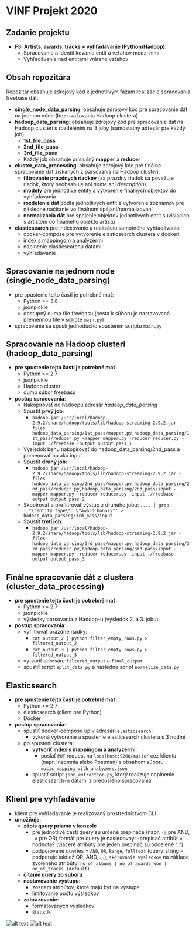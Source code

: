 # VINF Projekt 2020
## Zadanie projektu
- **F3: Artists, awards, tracks + vyhľadávanie (Python/Hadoop)**:
    - Spracovanie a identifikovanie entít a vzťahov medzi nimi
    - Vyhľadávanie nad entitami vrátane vzťahov

## Obsah repozitára
Repozitár obsahuje zdrojový kód k jednotlivým fázam realizácie spracovania freebase dát:
 - **single_node_data_parsing**: obsahuje zdrojový kód pre spracovanie dát na jednom nóde (bez uvažovania Hadoop clustera)
 - **hadoop_data_parsing**: obsahuje zdrojový kód pre spracovanie dát na Hadoop clusteri s rozdelením na 3 joby (samostatný adresár pre každý job): 
    - **1st_file_pass**
    - **2nd_file_pass**
    - **3rd_file_pass**
    - Každý job obsahuje príslušný **mapper** a **reducer**
- **cluster_data_processing**: obsahuje zdrojový kód pre finálne spracovanie dát získaných z parsovania na Hadoop clusteri:
    - **filtrovanie prázdnych riadkov** (za prázdny riadok sa považuje riadok, ktorý neobsahuje ani *name* ani *description*)
    - **modely** pre jednotlivé entity a vytvorenie finálnych objektov do vyhľadávania    
    - **rozdelenie dát** podľa jednotlivých entít a vytvorenie zoznamov pre následné načítanie vo finálnom spájaní/normalizovaní
    - **normalizácia dát** pre spojenie objektov jednotlivých entít súvisiacich s artistom do finálneho objektu artistu
- **elasticsearch** pre indexovanie a realizáciu samotného vyhľadávania:
    - docker-compose pre vytvorenie elasticsearch clustera v dockeri
    - index s mappingom a analyzérmi
    - naplnenie elasticsearchu dátami
    - vyhľadávanie

## Spracovanie na jednom node (single_node_data_parsing)
- pre spustenie tejto časti je potrebné mať:
    - Python >= 3.8
    - jsonpickle
    - dostupný dump file freebasu (cesta k súboru je nastavovaná premennou file v scripte `main.py`)
- spracovanie sa spustí jednoducho spustením scriptu `main.py`

## Spracovanie na Hadoop clusteri (hadoop_data_parsing)
- **pre spustenie tejto časti je potrebné mať**:
    - Python >= 2.7
    - jsonpickle
    - Hadoop cluster
    - dump súbor freebasu 
- **postup spracovania**:
    - Nakopírovať do hadoopu adresár *hadoop_data_parsing*
    - Spustiť **prvý job**: 
        - `hadoop jar /usr/local/hadoop-2.9.2/share/hadoop/tools/lib/hadoop-streaming-2.9.2.jar -files hadoop_data_parsing/1st_pass/mapper.py,hadoop_data_parsing/1st_pass/reducer.py -mapper mapper.py -reducer reducer.py -input ./freebase -output output_pass_1`
    - Výsledok behu nakopírovať do hadoop_data_parsing/2nd_pass a pomenovať ho ako input 
    - Spustiť **druhý job**: 
        - `hadoop jar /usr/local/hadoop-2.9.2/share/hadoop/tools/lib/hadoop-streaming-2.9.2.jar -files hadoop_data_parsing/2nd_pass/mapper.py,hadoop_data_parsing/2nd_pass/reducer.py,hadoop_data_parsing/2nd_pass/input -mapper mapper.py -reducer reducer.py -input ./freebase -output output_pass_2`
    - Skopírovať a prefiltrovať výstup z druhého jobu: `.... | grep '.*\"entity_type\": \"award_honor\"' > hadoop_data_parsing/3rd_pass/input`
    - Spustiť **tretí job**: 
        - `hadoop jar /usr/local/hadoop-2.9.2/share/hadoop/tools/lib/hadoop-streaming-2.9.2.jar -files hadoop_data_parsing/3rd_pass/mapper.py,hadoop_data_parsing/3rd_pass/reducer.py,hadoop_data_parsing/3rd_pass/input -mapper mapper.py -reducer reducer.py -input ./freebase -output output_pass_3`

## Finálne spracovanie dát z clustera (cluster_data_processing)
- **pre spustenie tejto časti je potrebné mať**:
    - Python >= 2.7
    - jsonpickle
    - výsledky parsovania z Hadoop-u (výsledok 2. a 3. jobu)
- **postup spracovania**:
    - vyfiltrovať prázdne riadky:
        - `cat output_2 | python filter_empty_rows.py > filtered_output_2` 
        - `cat output_3 | python filter_empty_rows.py > filtered_output_3`
    - vytvoriť adresáre `filtered_output` a `final_output`
    - spustiť script `split_data.py` a následne script `normalize_data.py`

## Elasticsearch
- **pre spustenie tejto časti je potrebné mať**:
    - Python >= 2.7
    - elasticsearch (client pre Python)
    - Docker
- **postup spracovania**:
    - spustiť docker-compose up v adresári `elasticsearch`:
        - vykoná vytvorenie a spustenie elasticsearch clustera s 3 nodmi
    - po spustení clustera:
        - **vytvoriť index s mappingom a analyzérmi**: 
            - poslať `PUT` request na `localhost:9200/music/` cez klienta (napr. Insomnia alebo Postman) s obsahom súboru `music_mapping_with_analyzers.json`
        - spustiť script `json_extraction.py`, ktorý realizuje naplnenie elasticsearch-u dátami z predošlého spracovania

## Klient pre vyhľadávanie
- klient pre vyhľadávanie je realizovaný prostredníctvom CLI
- **umožňuje**:
    - **zápis query priamo v konzole**
        - pre jednotlivé časti query sú určené prepínače (napr. `-a` pre AND, `-o` pre OR) formát pre query je nasledovný: -prepínač atribút = hodnota? (viaceré atribúty pre jeden prepínač sú oddelené “;”)
        - podporované queries = `AND`, `OR`, `Range`, `fulltext` (query_string - podporuje taktiež OR, AND, …), `skórovanie výsledkov` na základe zvoleného atribútu: `no_of_albums | no_of_awards_won | no_of_tracks (default)`
    - **čítanie query zo súboru**
    - **nastavovanie výstupu**:
        - zoznam atribútov, ktoré majú byť na výstupe
        - limitovanie počtu výsledkov
    - **zobrazovanie**:
        - formatovaných výsledkov
        - štatistík

![alt text](http://luky.janik-online.sk/CLI_client.png)
![alt text](http://luky.janik-online.sk/sample_result.png)
